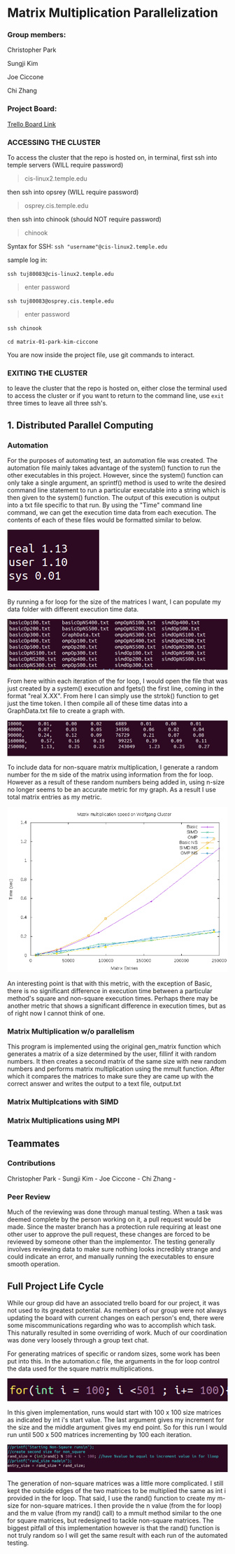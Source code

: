 # Matrix Multiplication Parallelization

### Group members:

Christopher Park

Sungji Kim

Joe Ciccone

Chi Zhang

### Project Board:

[Trello Board Link](https://trello.com/b/qkwlwqlG/cis3296-lab6)

### ACCESSING THE CLUSTER

To access the cluster that the repo is hosted on, 
in terminal, first ssh into temple servers (WILL require password)
>cis-linux2.temple.edu

then ssh into opsrey (WILL require password)
>osprey.cis.temple.edu

then ssh into chinook (should NOT require password)
>chinook


Syntax for SSH:
`ssh "username"@cis-linux2.temple.edu`

sample log in:

`ssh tuj80083@cis-linux2.temple.edu`

>enter password

`ssh tuj80083@osprey.cis.temple.edu`

>enter password

`ssh chinook`

`cd matrix-01-park-kim-ciccone`

You are now inside the project file, use git commands to interact.

### EXITING THE CLUSTER

to leave the cluster that the repo is hosted on,
either close the terminal used to access the cluster
or if you want to return to the command line, use
`exit` 
three times to leave all three ssh's.


## 1. Distributed Parallel Computing

### Automation

For the purposes of automating test, an automation file was created. The automation file mainly takes advantage
of the system() function to run the other executables in this project. However, since the system() function can
only take a single argument, an sprintf() method is used to write the desired command line statement to run a 
particular executable into a string which is then given to the system() function. The output of this execution is
output into a txt file specific to that run. By using the "Time" command line command, we can get the execution time
data from each execution. The contents of each of these files would be formatted similar to below.

![Sample Data Run](SampleDataRun.PNG)

By running a for loop for the size of the matrices I want, I can populate my data folder with different execution
time data.

![Data folder contents](DataContents.PNG)

From here within each iteration of the for loop, I would open the file that was just created by a system() execution
and fgets() the first line, coming in the format "real X.XX". From here I can simply use the strtok() function
to get just the time token. I then compile all of these time datas into a GraphData.txt file to create a graph with. 

![GraphData text file contents](GraphDataRun.PNG)

To include data for non-square matrix multiplication, I generate a random number for the m side of the matrix
using information from the for loop. However as a result of these random numbers being added in, using n-size 
no longer seems to be an accurate metric for my graph. As a result I use total matrix entries as my metric. 

![Sample Graph](graph.png)

An interesting point is that with this metric, with the exception of Basic, there is no significant difference 
in execution time between a particular method's square and non-square execution times. Perhaps there may be another
metric that shows a significant difference in execution times, but as of right now I cannot think of one.

### Matrix Multiplication w/o parallelism

This program is implemented using the original gen_matrix function which generates a matrix of
a size determined by the user, fillinf it with random numbers. It then creates a second matrix of the same size with 
new random numbers and performs matrix multiplication using the mmult function. After which it compares the matrices
to make sure they are came up with the correct answer and writes the output to a text file, output.txt

### Matrix Multiplcations with SIMD

### Matrix Multiplications using MPI

## Teammates

### Contributions

Christopher Park - 
Sungji Kim - 
Joe Ciccone -
Chi Zhang - 

### Peer Review

Much of the reviewing was done through manual testing. When a task was deemed complete by the person working on it, 
a pull request would be made. Since the master branch has a protection rule requiring at least one other user to 
approve the pull request, these changes are forced to be reviewed by someone other than the implementor. The testing
generally involves reviewing data to make sure nothing looks incredibly strange and could indicate an error, and manually
running the executables to ensure smooth operation.

## Full Project Life Cycle

While our group did have an associated trello board for our project, it was not used to its greatest potential.
As members of our group were not always updating the board with current changes on each person's end, there were some
miscommunications regarding who was to accomplish which task. This naturally resulted in some overriding of work.
Much of our coordination was done very loosely through a group text chat.

For generating matrices of specific or random sizes, some work has been put into this. In the automation.c file, the
arguments in the for loop control the data used for the square matrix multiplications. 

![Sample for loop](SampleForLoop.PNG)

In this given implementation, runs would start with 100 x 100 size matrices as indicated by int i's start value. 
The last argument gives my increment for the size and the middle argument gives my end point. So for this run
I would run until 500 x 500 matrices incrementing by 100 each iteration. 

![Generation of m-size](RandGen.PNG)

The generation of non-square matrices was a little more complicated. I still kept the outside edges of the two 
matrices to be multiplied the same as int i provided in the for loop. That said, I use the rand() function to
create my m-size for non-square matrices. I then provide the n value (from the for loop) and the m value
(from my rand() call) to a mmult method similar to the one for square matrices, but redesigned to tackle
non-square matrices. The biggest pitfall of this implementation however is that the rand() function is not
truly random so I will get the same result with each run of the automated testing.
